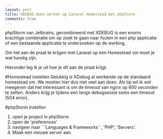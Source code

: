 ```yaml
---
layout: post
title: XDEBUG doen werken op Laravel Homestead met phpStorm
comments: true
---
```


phpStorm van Jetbrains, gecombineerd met XDEBUG is een enorm krachtige combinatie om op zoek te gaan naar fouten in een php applicatie of een bestaande applicatie
 te onderzoeken op de werking.
 
Om het aan de praat te krijgen met Laravel op een Homestead vm moet je wat handig zijn.

Hieronder leg ik je uit hoe je dit aan de praat krijgt.

#Homestead instellen
Gelukkig is XDebug al werkende op de standaard homestead vm. We moeten hier dus niet veel aan doen. Als tip wil ik wel meegeven dat het interessant is
om de timeout van nginx op 600 seconden te zetten. Anders krijg je tijdens een lange debugsessie soms een timeout (504 error).

#phpStorm instellen
1. open je project in phpStorm
2. open de 'preferences'
3. navigeer naar ```Languages & Frameworks``, 'PHP', 'Servers'.
4. Maak een nieuwe server aan.



